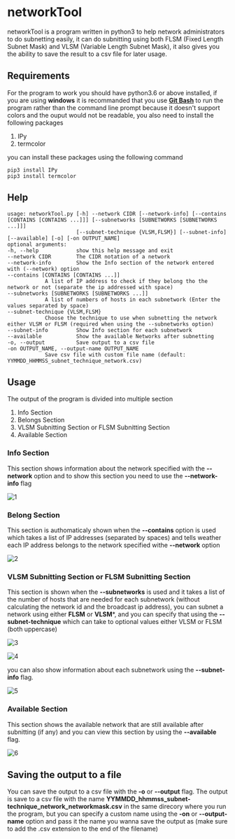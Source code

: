 # networkTool

networkTool is a program written in python3 to help network administrators to do subnetting easily, it can do subnitting using both FLSM (Fixed Length Subnet Mask) and VLSM (Variable Length Subnet Mask), it also gives you the ability to save the result to a csv file for later usage.

## Requirements

For the program to work you should have python3.6 or above installed, if you are using **windows** it is recommanded that you use [**Git Bash**](https://gitforwindows.org/) to run the program rather than the command line prompt because it doesn't support colors and the ouput would not be readable, you also need to install the following packages
1. IPy
2. termcolor

you can install these packages using the following command

```
pip3 install IPy
pip3 install termcolor
```

## Help

```
usage: networkTool.py [-h] --network CIDR [--network-info] [--contains [CONTAINS [CONTAINS ...]]] [--subnetworks [SUBNETWORKS [SUBNETWORKS ...]]] 
                      [--subnet-technique {VLSM,FLSM}] [--subnet-info] [--available] [-o] [-on OUTPUT_NAME]
optional arguments:                                                                                                                                                       
-h, --help            show this help message and exit                                                                                                                   
--network CIDR        The CIDR notation of a network                                                                                                                    
--network-info        Show the Info section of the network entered with (--network) option                                                                              
--contains [CONTAINS [CONTAINS ...]]
            A list of IP address to check if they belong tho the network or not (separate the ip addressed with space)                                        
--subnetworks [SUBNETWORKS [SUBNETWORKS ...]]
            A list of numbers of hosts in each subnetwork (Enter the values separated by space)                                                               
--subnet-technique {VLSM,FLSM}
            Choose the technique to use when subnetting the network either VLSM or FLSM (required when using the --subnetworks option)                       
--subnet-info         Show Info section for each subnetwork                                                                                                             
--available           Show the available Networks after subnetting                                                                                                      
-o, --output          Save output to a csv file                                                                                                                         
-on OUTPUT_NAME, --output-name OUTPUT_NAME
            Save csv file with custom file name (default: YYMMDD_HHMMSS_subnet_technique_network.csv)                                                                             
```

## Usage

The output of the program is divided into multiple section
1. Info Section
2. Belongs Section
3. VLSM Subnitting Section or FLSM Subnitting Section
4. Available Section

### Info Section
This section shows information about the network specified with the **--network** option and to show this section you need to use the **--network-info** flag

![1](https://user-images.githubusercontent.com/70541804/118563789-211d1280-b767-11eb-92e9-338fe75c68d3.JPG)


### Belong Section
This section is authomaticaly shown when the **--contains** option is used which takes a list of IP addresses (separated by spaces) and tells weather each IP address belongs to the network specified withe **--network** option 

![2](https://user-images.githubusercontent.com/70541804/118563973-65a8ae00-b767-11eb-84f8-1ab1203d05d2.JPG)

### VLSM Subnitting Section or FLSM Subnitting Section
This section is shown when the **--subnetworks** is used and it takes a list of the number of hosts that are needed for each subnetwork (without calculating the network id and the broadcast ip address), you can subnet a network using either **FLSM** or **VLSM***, and you can specify that using the **--subnet-technique** which can take to optional values either VLSM or FLSM (both uppercase)

![3](https://user-images.githubusercontent.com/70541804/118564682-aa811480-b768-11eb-96fd-2ce5ee82c5a8.JPG)

![4](https://user-images.githubusercontent.com/70541804/118564701-afde5f00-b768-11eb-9e2d-650e653bf22c.JPG)

you can also show information about each subnetwork using the **--subnet-info** flag.

![5](https://user-images.githubusercontent.com/70541804/118564878-11063280-b769-11eb-82e7-8a32ab2e0820.JPG)

### Available Section

This section shows the available network that are still available after subnitting (if any) and you can view this section by using the **--available** flag.

![6](https://user-images.githubusercontent.com/70541804/118567119-24b39800-b76d-11eb-9664-dd2612056067.JPG)

## Saving the output to a file

You can save the output to a csv file with the **-o** or **--output** flag.
The output is save to a csv file with the name **YYMMDD_hhmmss_subnet-technique_network_networkmask.csv** in the same direcory where you run the program, but you can specify a custom name using the **-on** or **--output-name** option and pass it the name you wanna save the output as (make sure to add the .csv extension to the end of the filename)
